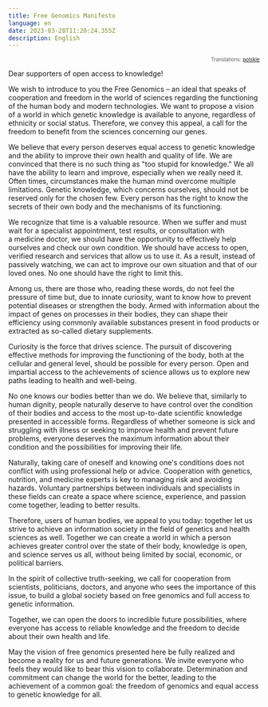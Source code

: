 ```yaml
---
title: Free Genomics Manifesto
language: en
date: 2023-03-28T11:20:24.355Z
description: English
---
```

<div style="text-align:right;"><p style="font-size:72%;color:#555">Translations: <a href="/manifesto/pl/">polskie</a></p></div>

Dear supporters of open access to knowledge!

We wish to introduce to you the Free Genomics – an ideal that speaks of
cooperation and freedom in the world of sciences regarding the functioning of the
human body and modern technologies. We want to propose a vision of a world in which
genetic knowledge is available to anyone, regardless of ethnicity or social
status. Therefore, we convey this appeal, a call for the freedom to benefit from the
sciences concerning our genes.

We believe that every person deserves equal access to genetic knowledge and the
ability to improve their own health and quality of life. We are convinced that there
is no such thing as "too stupid for knowledge." We all have the ability to learn and
improve, especially when we really need it. Often times, circumstances make the
human mind overcome multiple limitations. Genetic knowledge, which concerns ourselves, should
not be reserved only for the chosen few. Every person has the right to know the
secrets of their own body and the mechanisms of its functioning.

We recognize that time is a valuable resource. When we suffer and must wait for a
specialist appointment, test results, or consultation with a medicine doctor, we
should have the opportunity to effectively help ourselves and check our own
condition. We should have access to open, verified research and services that allow
us to use it. As a result, instead of passively watching, we can act to improve our
own situation and that of our loved ones. No one should have the right to limit this.

Among us, there are those who, reading these words, do not feel the pressure of time
but, due to innate curiosity, want to know how to prevent potential diseases or
strengthen the body. Armed with information about the impact of genes on processes in
their bodies, they can shape their efficiency using commonly available substances
present in food products or extracted as so-called dietary supplements.

Curiosity is the force that drives science. The pursuit of discovering effective
methods for improving the functioning of the body, both at the cellular and general
level, should be possible for every person. Open and impartial access to the
achievements of science allows us to explore new paths leading to health and
well-being.

No one knows our bodies better than we do. We believe that, similarly to human
dignity, people naturally deserve to have control over the condition of their bodies
and access to the most up-to-date scientific knowledge presented in accessible
forms. Regardless of whether someone is sick and struggling with illness or seeking
to improve health and prevent future problems, everyone deserves the maximum
information about their condition and the possibilities for improving their life.

Naturally, taking care of oneself and knowing one's conditions does not conflict with
using professional help or advice. Cooperation with genetics, nutrition, and medicine
experts is key to managing risk and avoiding hazards. Voluntary partnerships between
individuals and specialists in these fields can create a space where science,
experience, and passion come together, leading to better results.

Therefore, users of human bodies, we appeal to you today: together let us strive to
achieve an information society in the field of genetics and health sciences as
well. Together we can create a world in which a person achieves greater control over
the state of their body, knowledge is open, and science serves us all, without being
limited by social, economic, or political barriers.

In the spirit of collective truth-seeking, we call for cooperation from scientists,
politicians, doctors, and anyone who sees the importance of this issue, to build a
global society based on free genomics and full access to genetic information.

Together, we can open the doors to incredible future possibilities, where everyone
has access to reliable knowledge and the freedom to decide about their own health and
life.

May the vision of free genomics presented here be fully realized and become a reality
for us and future generations. We invite everyone who feels they would like to bear
this vision to collaborate. Determination and commitment can change the world for the
better, leading to the achievement of a common goal: the freedom of genomics and
equal access to genetic knowledge for all.
